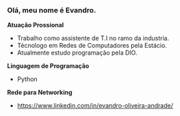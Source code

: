 ### Olá, meu nome é Evandro.

**Atuação Prossional**
- Trabalho como assistente de T.I no ramo da industria.
- Técnologo em Redes de Computadores pela Estácio.
- Atualmente estudo programação pela DIO.

**Linguagem de Programação**
- Python

**Rede para Networking**
- https://www.linkedin.com/in/evandro-oliveira-andrade/
